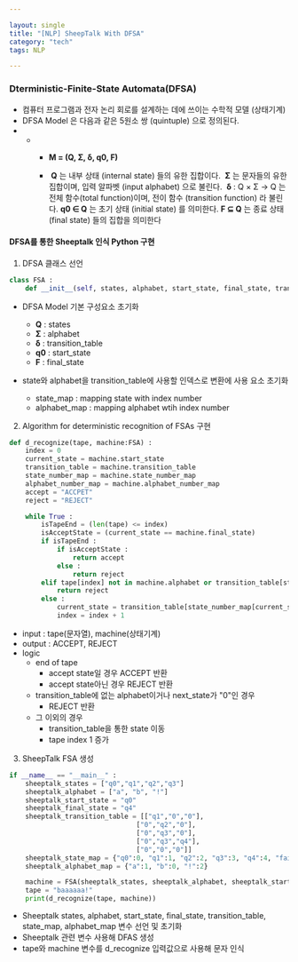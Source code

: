 ```yaml
---

layout: single
title: "[NLP] SheepTalk With DFSA"
category: "tech"
tags: NLP

---
```


### Dterministic-Finite-State Automata(DFSA)

- 컴퓨터 프로그램과 전자 논리 회로를 설계하는 데에 쓰이는 수학적 모델 (상태기계)
- DFSA Model 은 다음과 같은 5원소 쌍 (quintuple) 으로 정의된다.
- - - **M = (Q, Σ, δ, q0, F)**

    - ​	**Q** 는 내부 상태 (internal state) 들의 유한 집합이다.
      ​	**Σ** 는 문자들의 유한 집합이며, 입력 알파벳 (input alphabet) 으로 불린다.
      ​	**δ** : Q × Σ → Q 는 전체 함수(total function)이며, 전이 함수 (transition function) 라 불린다.
      ​	**q0 ∈ Q** 는 초기 상태 (initial state) 를 의미한다.
      ​	**F ⊆ Q** 는 종료 상태 (final state) 들의 집합을 의미한다

#### DFSA를 통한 Sheeptalk 인식 Python 구현

1. DFSA 클래스 선언 

~~~python
class FSA :
    def __init__(self, states, alphabet, start_state, final_state, transition_table, state_map, alphabet_map)
~~~

- DFSA Model 기본 구성요소 초기화
  - **Q** : states
  - **Σ** : alphabet
  - **δ** : transition_table
  - **q0** : start_state
  - **F** : final_state

- state와 alphabet을 transition_table에 사용할 인덱스로 변환에 사용 요소 초기화
  - state_map : mapping state with index number
  - alphabet_map : mapping alphabet wtih index number

2. Algorithm for deterministic recognition of FSAs 구현

~~~python
def d_recognize(tape, machine:FSA) :
    index = 0
    current_state = machine.start_state
    transition_table = machine.transition_table
    state_number_map = machine.state_number_map
    alphabet_number_map = machine.alphabet_number_map
    accept = "ACCPET"
    reject = "REJECT"

    while True :
        isTapeEnd = (len(tape) <= index)
        isAcceptState = (current_state == machine.final_state)
        if isTapeEnd :
            if isAcceptState :
                return accept
            else :
                return reject
        elif tape[index] not in machine.alphabet or transition_table[state_number_map[current_state]][alphabet_number_map[tape[index]]] == "0" :
            return reject
        else :
            current_state = transition_table[state_number_map[current_state]][alphabet_number_map[tape[index]]]
            index = index + 1
~~~

- input : tape(문자열), machine(상태기계)
- output : ACCEPT, REJECT
- logic 
  - end of tape
    - accept state일 경우 ACCEPT 반환
    - accept state아닌 경우 REJECT 반환
  - transition_table에 없는 alphabet이거나 next_state가 "0"인 경우
    - REJECT 반환
  - 그 이외의 경우
    - transition_table을 통한 state 이동
    - tape index 1 증가 

3. SheepTalk FSA 생성

~~~python
if __name__ == "__main__" :    
  	sheeptalk_states = ["q0","q1","q2","q3"]
    sheeptalk_alphabet = ["a", "b", "!"]
    sheeptalk_start_state = "q0"
    sheeptalk_final_state = "q4"
    sheeptalk_transition_table = [["q1","0","0"],
                                ["0","q2","0"],
                                ["0","q3","0"],
                                ["0","q3","q4"],
                                ["0","0","0"]]
    sheeptalk_state_map = {"q0":0, "q1":1, "q2":2, "q3":3, "q4":4, "fail":5}
    sheeptalk_alphabet_map = {"a":1, "b":0, "!":2}

    machine = FSA(sheeptalk_states, sheeptalk_alphabet, sheeptalk_start_state, sheeptalk_final_state, sheeptalk_transition_table, sheeptalk_state_map, sheeptalk_alphabet_map)
    tape = "baaaaaa!"
    print(d_recognize(tape, machine))
~~~

- Sheeptalk states, alphabet, start_state, final_state, transition_table, state_map, alphabet_map 변수 선언 및 초기화
- Sheeptalk 관련 변수 사용해 DFAS 생성
-  tape와 machine 변수를 d_recognize 입력값으로 사용해 문자 인식
